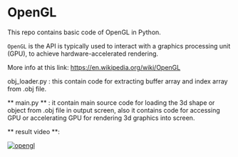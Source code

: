 # OpenGL
This repo contains basic code of OpenGL in Python.

`OpenGL` is the API is typically used to interact with a graphics processing unit (GPU), to achieve hardware-accelerated rendering.

More info at this link:
   https://en.wikipedia.org/wiki/OpenGL

obj_loader.py : this contain code for extracting buffer array and index array from .obj file.
  
** main.py ** : it contain main source code for loading the 3d shape or object from .obj file in output screen, 
          also it contains code for accessing GPU or accelerating GPU for rendering 3d graphics into screen.

** result video **:


[![opengl](https://img.youtube.com/vi/nIam90_32Cs/0.jpg)](https://youtu.be/nIam90_32Cs)
